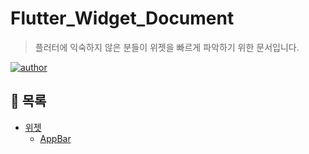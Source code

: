 # Flutter_Widget_Document
> 플러터에 익숙하지 않은 분들이
> 위젯을 빠르게 파악하기 위한 문서입니다.


[![author](https://img.shields.io/badge/author-youjeonghan-brightgreen.svg?style=flat-square)](https://github.com/youjeonghan)

## 📑 목록

- [위젯](https://github.com/youjeonghan/Flutter_Widget_Document/tree/main/Widget)
  - [AppBar](https://github.com/youjeonghan/Flutter_Widget_Document/blob/main/Widget/AppBar.md)
